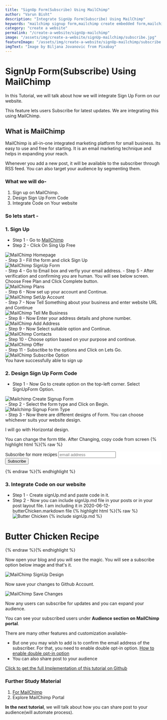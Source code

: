 ```yaml
---
title: "SignUp Form(Subscribe) Using MailChimp"
author: "Varun Bisht"
description: "Integrate SignUp Form(Subscribe) Using MailChimp"
keywords: "mailchimp signup form,mailchimp create embedded form,mailchimp websites,how to setup mailchimp"
category: "create a website"
permalink: "/create-a-website/signUp-mailchimp"
image: "/assets/img/create-a-website/signUp-mailchimp/subscribe.jpg"
featureImage: "/assets/img/create-a-website/signUp-mailchimp/subscribe.jpg"
imgText: "Image by Biljana Jovanovic from Pixabay"
---
```

# SignUp Form(Subscribe) Using MailChimp

In this Tutorial, we will talk about how we will integrate Sign Up Form on our website.

This feature lets users Subscribe for latest updates. We are integrating this using MailChimp.

## What is MailChimp

MailChimp is all-in-one integrated marketing platform for small business.
Its easy to use and free for starting.
It is an email marketing technique and helps in expanding your reach.

Whenever you add a new post, it will be available to the subscriber through RSS feed.
You can also target your audience by segmenting them.

### What we will do-
1. Sign up on MailChimp.
2. Design Sign Up Form Code
3. Integrate Code on Your website

### So lets start -

### 1. Sign Up
- Step 1 - Go to [MailChimp](https://mailchimp.com "MailChimp")
- Step 2 - Click On Sing Up Free
<div class="imgCont">
  <img alt="MailChimp Homepage" title="MailChimp Homepage" src="/assets/img/create-a-website/signUp-mailchimp/mailchimp-homepage.png" />
</div>
- Step 3 - Fill the form and click Sign Up
<div class="imgCont">
  <img alt="MailChimp SignUp Form" title="MailChimp SignUp Form" src="/assets/img/create-a-website/signUp-mailchimp/mailchimp-signup-form.png" />
</div>
- Step 4 - Go to Email box and verfiy your email address.
- Step 5 - After verification and confirming you are human. You will see below screen. Choose Free Plan and Click Complete button.
<div class="imgCont">
  <img alt="MailChimp Plans" title="MailChimp Plans" src="/assets/img/create-a-website/signUp-mailchimp/mailchimp-plans.png" />
</div>
- Step 6 - Now set up your account and Continue.
<div class="imgCont">
  <img alt="MailChimp SetUp Account" title="MailChimp SetUp Account" src="/assets/img/create-a-website/signUp-mailchimp/mailchimp-setup-account.png" />
</div>
- Step 7 - Now Tell Something about your business and enter website URL and Continue
<div class="imgCont">
  <img alt="MailChimp Tell Me Business" title="MailChimp Tell Me Business" src="/assets/img/create-a-website/signUp-mailchimp/mailchimp-tellme-business.png" />
</div>
- Step 8 - Now Enter your address details and phone number.
<div class="imgCont">
  <img alt="MailChimp Add Address" title="MailChimp Add Address" src="/assets/img/create-a-website/signUp-mailchimp/mailchimp-add-address.png" />
</div>
- Step 9 - Now Select suitable option and Continue.
<div class="imgCont">
  <img alt="MailChimp Contacts" title="MailChimp Contacts" src="/assets/img/create-a-website/signUp-mailchimp/mailchimp-contacts.png" />
</div>
- Step 10 - Choose option based on your purpose and continue.
<div class="imgCont">
  <img alt="MailChimp Offer" title="MailChimp Offer" src="/assets/img/create-a-website/signUp-mailchimp/mailchimp-offer.png" />
</div>
- Step 11 - Subsctibe to the options and Click on Lets Go.
<div class="imgCont">
  <img alt="MailChimp Subscribe Option" title="MailChimp Subscribe Option" src="/assets/img/create-a-website/signUp-mailchimp/mailchimp-subscribe-option.png" />
	</div>
You have successfully able to sign up

### 2. Design Sign Up Form Code

- Step 1 - Now Go to create option on the top-left corner. Select SignUpForm Option.
<div class="imgCont">
  <img alt="Mailchimp Create Signup Form" title="Mailchimp Create Signup Form" src="/assets/img/create-a-website/signUp-mailchimp/mailchimp-create-signup-form.png" />
</div>
- Step 2 - Select the form type and Click on Begin.
<div class="imgCont">
  <img alt="Mailchimp Signup Form Type" title="Mailchimp Signup Form Type" src="/assets/img/create-a-website/signUp-mailchimp/mailchimp-signup-form-type.png" />
</div>
- Step 3 - Now there are different designs of Form. You can choose whichever suits your website design.

   I will go with Horizontal design.

   You can change the form title. After Changing, copy code from screen
{% highlight html %}{% raw %}
<!-- Begin Mailchimp Signup Form -->
<link href="//cdn-images.mailchimp.com/embedcode/horizontal-slim-10_7.css" rel="stylesheet" type="text/css">
<style type="text/css">
	#mc_embed_signup{background:#fff; clear:left; font:14px Helvetica,Arial,sans-serif; width:100%;}
	/* Add your own Mailchimp form style overrides in your site stylesheet or in this style block.
	   We recommend moving this block and the preceding CSS link to the HEAD of your HTML file. */
</style>
<div id="mc_embed_signup">
<form action="https://github.us10.list-manage.com/subscribe/post?u=8e538f972fa09484ba232492f&amp;id=5b5863d2f0" method="post" id="mc-embedded-subscribe-form" name="mc-embedded-subscribe-form" class="validate" target="_blank" novalidate>
    <div id="mc_embed_signup_scroll">
	<label for="mce-EMAIL">Subscribe for more recipes</label>
	<input type="email" value="" name="EMAIL" class="email" id="mce-EMAIL" placeholder="email address" required>
    <!-- real people should not fill this in and expect good things - do not remove this or risk form bot signups-->
    <div style="position: absolute; left: -5000px;" aria-hidden="true"><input type="text" name="b_8e538f972fa09484ba232492f_5b5863d2f0" tabindex="-1" value=""></div>
    <div class="clear"><input type="submit" value="Subscribe" name="subscribe" id="mc-embedded-subscribe" class="button"></div>
    </div>
</form>
</div>
<!--End mc_embed_signup-->
{% endraw %}{% endhighlight %}

### 3. Integrate Code on our website
- Step 1 - Create signUp.md and paste code in it.
- Step 2 - Now you can include signUp.md file in your posts or in your post layout file.
I am including it in 2020-06-12-butterChicken.markdown file
{% highlight html %}{% raw %}
![Butter Chicken](/assets/img/non-veg/butterChicken.jpg "Butter Chicken")
{% include signUp.md %}
# Butter Chicken Recipe
{% endraw %}{% endhighlight %}

Now open your blog and you will see the magic. You will see a subscribe option below image and that's it.
<div class="imgCont">
  <img alt="MailChimp SignUp Design" title="MailChimp SignUp Design" src="/assets/img/create-a-website/signUp-mailchimp/mailchimp-signup-design.png" />
</div>

Now save your changes to Github Account.
<div class="imgCont">
  <img alt="MailChimp Save Changes" title="MailChimp Save Changes" src="/assets/img/create-a-website/signUp-mailchimp/mailchimp-save-changes.png" />
</div>


Now any users can subscribe for updates and you can expand your audience.

You can see your subscribed users under **Audience section on MailChimp portal**.

There are many other features and customization available-
- But one you may wish to add is to confirm the email address of the subscriber.
For that, you need to enable double opt-in option.
[How to enable double opt-in option](https://mailchimp.com/help/set-signup-preferences "How to enable double opt-in option")
- You can also share post to your audience

<a href="https://github.com/vbisht7038/vbisht7038.github.io.git">Click to get the full Implementation of this tutorial on Github</a>

### Further Study Material

1. [For MailChimp](https://mailchimp.com "MailChimp")
2. Explore MailChimp Portal

**In the next tutorial**, we will talk about how you can share post to your audience(will automate process).

